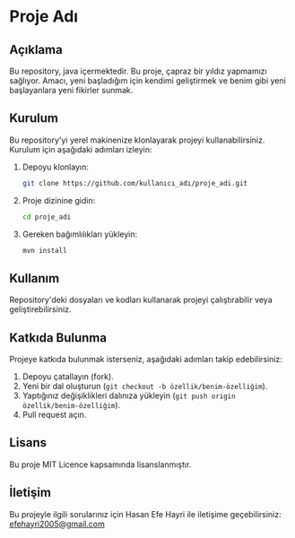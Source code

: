 # Proje Adı

## Açıklama
Bu repository, java içermektedir. Bu proje, çapraz bir yıldız yapmamızı sağlıyor. Amacı, yeni başladığım için kendimi geliştirmek ve benim gibi yeni başlayanlara yeni fikirler sunmak.

## Kurulum
Bu repository'yi yerel makinenize klonlayarak projeyi kullanabilirsiniz. Kurulum için aşağıdaki adımları izleyin:

1. Depoyu klonlayın:
   ```bash
   git clone https://github.com/kullanıcı_adı/proje_adi.git
   ```
2. Proje dizinine gidin:
   ```bash
   cd proje_adi
   ```
3. Gereken bağımlılıkları yükleyin:
   ```bash
   mvn install
   ```

## Kullanım
Repository'deki dosyaları ve kodları kullanarak projeyi çalıştırabilir veya geliştirebilirsiniz.

## Katkıda Bulunma
Projeye katkıda bulunmak isterseniz, aşağıdaki adımları takip edebilirsiniz:

1. Depoyu çatallayın (fork).
2. Yeni bir dal oluşturun (`git checkout -b özellik/benim-özelliğim`).
3. Yaptığınız değişiklikleri dalınıza yükleyin (`git push origin özellik/benim-özelliğim`).
4. Pull request açın.

## Lisans
Bu proje MIT Licence kapsamında lisanslanmıştır.

## İletişim
Bu projeyle ilgili sorularınız için Hasan Efe Hayri ile iletişime geçebilirsiniz: efehayri2005@gmail.com
